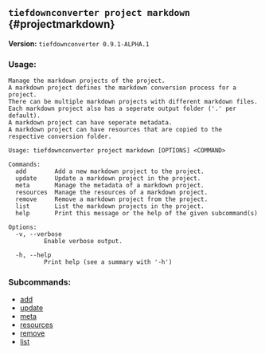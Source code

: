 ## `tiefdownconverter project markdown` {#projectmarkdown}

**Version:** `tiefdownconverter 0.9.1-ALPHA.1`

### Usage:
```
Manage the markdown projects of the project.
A markdown project defines the markdown conversion process for a project.
There can be multiple markdown projects with different markdown files.
Each markdown project also has a seperate output folder ('.' per default).
A markdown project can have seperate metadata.
A markdown project can have resources that are copied to the respective conversion folder.

Usage: tiefdownconverter project markdown [OPTIONS] <COMMAND>

Commands:
  add        Add a new markdown project to the project.
  update     Update a markdown project in the project.
  meta       Manage the metadata of a markdown project.
  resources  Manage the resources of a markdown project.
  remove     Remove a markdown project from the project.
  list       List the markdown projects in the project.
  help       Print this message or the help of the given subcommand(s)

Options:
  -v, --verbose
          Enable verbose output.

  -h, --help
          Print help (see a summary with '-h')
```

### Subcommands:
- [add](#projectmarkdownadd)
- [update](#projectmarkdownupdate)
- [meta](#projectmarkdownmeta)
- [resources](#projectmarkdownresources)
- [remove](#projectmarkdownremove)
- [list](#projectmarkdownlist)

